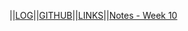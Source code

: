 ||[LOG](TXT/mylog.txt)||[GITHUB](https://github.com/KronosDP/os232/)||[LINKS](LINKS/)||[Notes - Week 10](./Notes)
